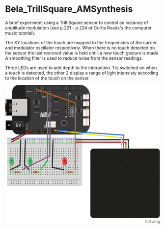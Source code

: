 # Bela_TrillSquare_AMSynthesis
A brief experiment using a Trill Square sensor to control an instance of amplitude modulation (see p.221 - p.224 of Curtis Roads's the computer music tutorial).

The XY locations of the touch are mapped to the frequencies of the carrier and modulator oscillator respectively. When there is no touch detected on the sensor the last recieved value is held untill a new touch gesture is made. A smoothing filter is used to reduce noise from the sensor readings.

Three LEDs are used to add depth to the interaction. 1 is switched on when a touch is detected, the other 2 display a range of light intensisty according to the location of the touch on the sensor.

![alt text](https://github.com/tomjamfos/Bela_TrillSquare_AMSynthesis/blob/main/bela_AM.jpg)
